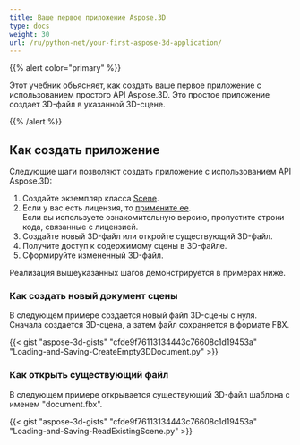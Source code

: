 ```yaml
---
title: Ваше первое приложение Aspose.3D
type: docs
weight: 30
url: /ru/python-net/your-first-aspose-3d-application/
---
```


{{% alert color="primary" %}}

Этот учебник объясняет, как создать ваше первое приложение с использованием простого API Aspose.3D. Это простое приложение создает 3D-файл в указанной 3D-сцене.

{{% /alert %}}

## **Как создать приложение**

Следующие шаги позволяют создать приложение с использованием API Aspose.3D:

1. Создайте экземпляр класса [Scene](https://reference.aspose.com/3d/ru/python-net/aspose.threed/scene/).
1. Если у вас есть лицензия, то [примените ее](/3d/ru/python-net/licensing/).  
   Если вы используете ознакомительную версию, пропустите строки кода, связанные с лицензией.
1. Создайте новый 3D-файл или откройте существующий 3D-файл.
1. Получите доступ к содержимому сцены в 3D-файле.
1. Сформируйте измененный 3D-файл.

Реализация вышеуказанных шагов демонстрируется в примерах ниже.

### **Как создать новый документ сцены**

В следующем примере создается новый файл 3D-сцены с нуля. Сначала создается 3D-сцена, а затем файл сохраняется в формате FBX.

{{< gist "aspose-3d-gists" "cfde9f76113134443c76608c1d19453a" "Loading-and-Saving-CreateEmpty3DDocument.py" >}}

### **Как открыть существующий файл**

В следующем примере открывается существующий 3D-файл шаблона с именем "document.fbx".

{{< gist "aspose-3d-gists" "cfde9f76113134443c76608c1d19453a" "Loading-and-Saving-ReadExistingScene.py" >}}
